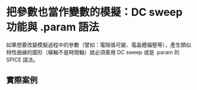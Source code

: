 # 把參數也當作變數的模擬：DC sweep 功能與 .param 語法
如果想要改變模擬過程中的參數（譬如：電阻值可變、電晶體偏壓等），產生類似特性曲線的圖形（橫軸不是時間軸）就必須善用 DC sweep 或是 .param 的 SPICE 語法。

## 實際案例